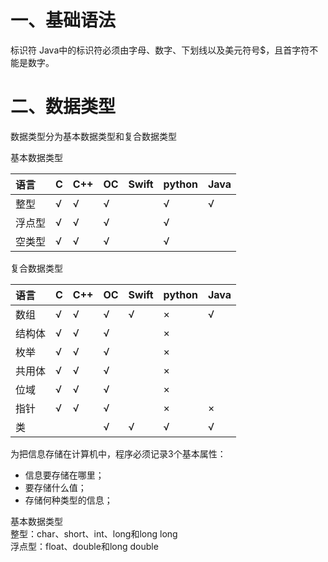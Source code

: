# 一、基础语法

标识符
Java中的标识符必须由字母、数字、下划线以及美元符号$，且首字符不能是数字。

# 二、数据类型

数据类型分为基本数据类型和复合数据类型

基本数据类型

| 语言 | C | C++ | OC | Swift | python | Java |
| :--- | :--- | :--- | :--- | :--- | :--- | :--- |
| 整型 | √ | √ | √ |  | √ | √ |
| 浮点型 | √ | √ | √ |  | √ |  |
| 空类型 | √ | √ | √ |  | √ |  |

复合数据类型

| 语言 | C | C++ | OC | Swift | python | Java |
| :--- | :--- | :--- | :--- | :--- | :--- | :--- |
| 数组 | √ | √ | √ | √ | × | √ |
| 结构体 | √ | √ | √ |  | × |  |
| 枚举 | √ | √ | √ |  | × |  |
| 共用体 | √ | √ | √ |  | × |  |
| 位域 | √ | √ | √ |  | × |  |
| 指针 | √ | √ | √ |  | × | × |
| 类 |  |  | √ | √ | √ | √ |

为把信息存储在计算机中，程序必须记录3个基本属性：

* 信息要存储在哪里；
* 要存储什么值；
* 存储何种类型的信息；

基本数据类型  
整型：char、short、int、long和long long  
浮点型：float、double和long double

